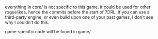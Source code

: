 everything in core/ is not specific to this game, it could be used for other roguelikes, hence the commits before the start of 7DRL. if you can use a third-party engine, or even build upon one of your past games, I don't see why I couldn't do this.

game-specific code will be found in game/
